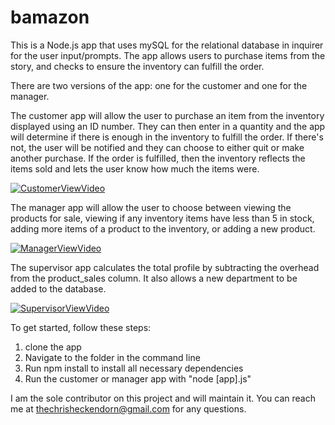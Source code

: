 # bamazon

This is a Node.js app that uses mySQL for the relational database in inquirer for the user input/prompts. The app allows users to purchase items from the story, and checks to ensure the inventory can fulfill the order. 

There are two versions of the app: one for the customer and one for the manager.

The customer app will allow the user to purchase an item from the inventory displayed using an ID number. They can then enter in a quantity and the app will determine if there is enough in the inventory to fulfill the order. If there's not, the user will be notified and they can choose to either quit or make another purchase. If the order is fulfilled, then the inventory reflects the items sold and lets the user know how much the items were.

[![CustomerViewVideo](https://img.youtube.com/vi/U76Re2yoxYg/0.jpg)](https://www.youtube.com/watch?v=U76Re2yoxYg)

The manager app will allow the user to choose between viewing the products for sale, viewing if any inventory items have less than 5 in stock, adding more items of a product to the inventory, or adding a new product. 

[![ManagerViewVideo](https://img.youtube.com/vi/QRBZ4W8fic/0.jpg)](https://www.youtube.com/watch?v=QRBZ4W8fic)

The supervisor app calculates the total profile by subtracting the overhead from the product_sales column.  It also allows a new department to be added to the database.

[![SupervisorViewVideo](https://img.youtube.com/vi/UEyATVI/0.jpg)](https://www.youtube.com/watch?v=UEyATVI)

To get started, follow these steps:
1. clone the app
1. Navigate to the folder in the command line
1. Run npm install to install all necessary dependencies
1. Run the customer or manager app with "node [app].js"

I am the sole contributor on this project and will maintain it. You can reach me at thechrisheckendorn@gmail.com for any questions.
